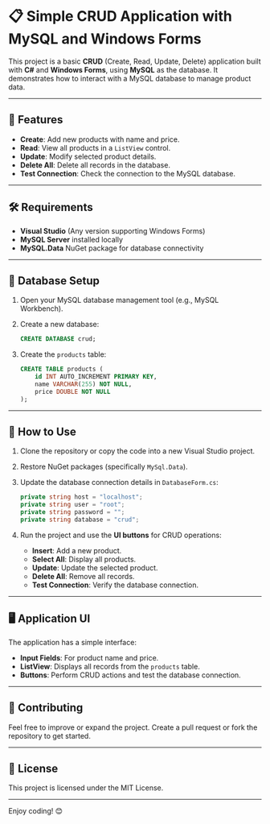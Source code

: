 # 📋 Simple CRUD Application with MySQL and Windows Forms

This project is a basic **CRUD** (Create, Read, Update, Delete) application built with **C#** and **Windows Forms**, using **MySQL** as the database. It demonstrates how to interact with a MySQL database to manage product data.

---

## 🚀 Features

- **Create**: Add new products with name and price.
- **Read**: View all products in a `ListView` control.
- **Update**: Modify selected product details.
- **Delete All**: Delete all records in the database.
- **Test Connection**: Check the connection to the MySQL database.

---

## 🛠️ Requirements

- **Visual Studio** (Any version supporting Windows Forms)
- **MySQL Server** installed locally
- **MySQL.Data** NuGet package for database connectivity

---

## 📂 Database Setup

1. Open your MySQL database management tool (e.g., MySQL Workbench).
2. Create a new database:

   ```sql
   CREATE DATABASE crud;
   ```

3. Create the `products` table:

   ```sql
   CREATE TABLE products (
       id INT AUTO_INCREMENT PRIMARY KEY,
       name VARCHAR(255) NOT NULL,
       price DOUBLE NOT NULL
   );
   ```

---

## 📝 How to Use

1. Clone the repository or copy the code into a new Visual Studio project.
2. Restore NuGet packages (specifically `MySql.Data`).
3. Update the database connection details in `DatabaseForm.cs`:

   ```csharp
   private string host = "localhost";
   private string user = "root";
   private string password = "";
   private string database = "crud";
   ```

4. Run the project and use the **UI buttons** for CRUD operations:
   - **Insert**: Add a new product.
   - **Select All**: Display all products.
   - **Update**: Update the selected product.
   - **Delete All**: Remove all records.
   - **Test Connection**: Verify the database connection.

---

## 🖥️ Application UI

The application has a simple interface:
- **Input Fields**: For product name and price.
- **ListView**: Displays all records from the `products` table.
- **Buttons**: Perform CRUD actions and test the database connection.

---

## 🤝 Contributing

Feel free to improve or expand the project. Create a pull request or fork the repository to get started.

---

## 🧾 License

This project is licensed under the MIT License. 

---

Enjoy coding! 😊
